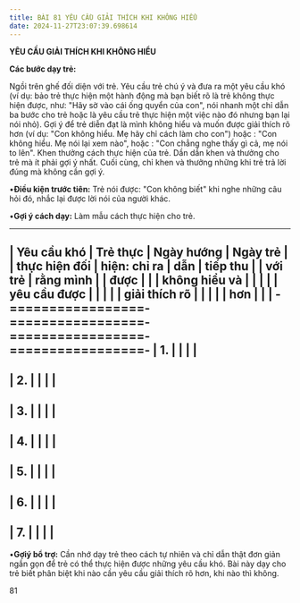 ```yaml
---
title: BÀI 81 YÊU CẦU GIẢI THÍCH KHI KHÔNG HIỂU
date: 2024-11-27T23:07:39.698614
---
```


**YÊU CẦU GIẢI THÍCH KHI KHÔNG HIỂU**

**Các bước dạy trẻ:**

Ngồi trên ghế đối diện với trẻ. Yêu cầu trẻ chú ý và đưa ra một yêu
cầu khó (ví dụ: bảo trẻ thực hiện một hành động mà bạn biết rõ là trẻ
không thực hiện được, như: "Hãy sờ vào cái ống quyển của con", nói
nhanh một chỉ dẫn ba bước cho trẻ hoặc là yêu cầu trẻ thực hiện một
việc nào đó nhưng bạn lại nói nhỏ). Gợi ý để trẻ diễn đạt là mình
không hiểu và muốn được giải thích rõ hơn (ví dụ: "Con không hiểu. Mẹ
hãy chỉ cách làm cho con") hoặc : "Con không hiểu. Mẹ nói lại xem
nào", hoặc : "Con chẳng nghe thấy gì cả, mẹ nói to lên". Khen thưởng
cách thực hiện của trẻ. Dần dần khen và thưởng cho trẻ mà ít phải gợi
ý nhất. Cuối cùng, chỉ khen và thưởng những khi trẻ trả lời đúng mà
không cần gợi ý.

•**Điều kiện trước tiên:** Trẻ nói được: "Con không biết" khi nghe
những câu hỏi đó, nhắc lại được lời nói của người khác.

•**Gợi ý cách dạy:** Làm mẫu cách thực hiện cho trẻ.

-------------------------------------------------------------------------
| **Yêu cầu khó | **Trẻ thực      | **Ngày hướng    | **Ngày trẻ    |
| thực hiện đối | hiện: chỉ ra** | dẫn**           | tiếp thu      |
| với trẻ**     | **rằng mình     |                 | được**        |
|                 | không hiểu và   |                 |                 |
|                 | yêu cầu được    |                 |                 |
|                 | giải thích rõ   |                 |                 |
|                 | hơn**           |                 |                 |
-=================-=================-=================-=================-
| 1.           |                 |                 |                 |
-------------------------------------------------------------------------
| 2.           |                 |                 |                 |
-------------------------------------------------------------------------
| 3.           |                 |                 |                 |
-------------------------------------------------------------------------
| 4.           |                 |                 |                 |
-------------------------------------------------------------------------
| 5.           |                 |                 |                 |
-------------------------------------------------------------------------
| 6.           |                 |                 |                 |
-------------------------------------------------------------------------
| 7.           |                 |                 |                 |
-------------------------------------------------------------------------

•**Gợiý bổ trợ:** Cần nhớ dạy trẻ theo cách tự nhiên và chỉ dẫn thật
đơn giản ngắn gọn để trẻ có thể thực hiện được những yêu cầu khó. Bài
này dạy cho trẻ biết phân biệt khi nào cần yêu cầu giải thích rõ hơn,
khi nào thì không.

81

